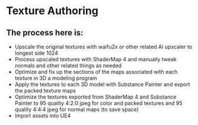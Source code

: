 # Texture Authoring

## The process here is:

* Upscale the original textures with waifu2x or other related AI upscaler to longest side 1024
* Process upscaled textures with ShaderMap 4 and manually tweak normals and other related things as needed
* Optimize and fix up the sections of the maps associated with each texture in 3D a modeling program
* Apply the textures to each 3D model with Substance Painter and export the packed texture maps
* Optimize the textures exported from ShaderMap 4 and Substance Painter to 95 quality 4:2:0 jpeg for color and packed textures and 95 quality 4:4:4 jpeg for normal maps (to save space)
* Import assets into UE4
